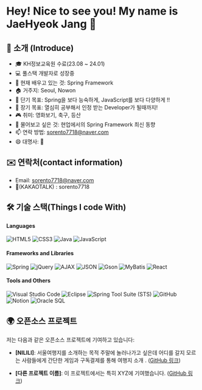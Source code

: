 # Hey! Nice to see you! My name is JaeHyeok Jang 👋
## 🙌 소개 (Introduce)
- 🎓 KH정보교육원 수료(23.08 ~ 24.01)
- 💻 풀스택 개발자로 성장중 
- 🌱 현재 배우고 있는 것: Spring Framework
- 🏠 거주지: Seoul, Nowon
- 🎯 단기 목표: Spring을 보다 능숙하게, JavaScript를 보다 다양하게 !! 
- 🌟 장기 목표: 열심히 공부해서 인정 받는 Developer가 될때까지!
- 🎮 취미: 영화보기, 축구, 등산
- 💬 물어보고 싶은 것: 현업에서의 Spring Framework 최신 동향
- 📫 연락 방법: sorento7718@naver.com
- 😄 대명사: 👨
  


## ✉️ 연락처(contact information)
- Email: sorento7718@naver.com
- 💬(KAKAOTALK) : sorento7718
  
## 🛠 기술 스택(Things I code With)

#### Languages
![HTML5](https://img.shields.io/badge/-HTML5-%23E34F26?style=flat&logo=html5&logoColor=white)
![CSS3](https://img.shields.io/badge/-CSS3-%231572B6?style=flat&logo=css3&logoColor=white)
![Java](https://img.shields.io/badge/-Java-%23ED8B00?style=flat&logo=java&logoColor=white)
![JavaScript](https://img.shields.io/badge/-JavaScript-%23F7DF1E?style=flat&logo=javascript&logoColor=black)

#### Frameworks and Libraries
![Spring](https://img.shields.io/badge/-Spring-%236DB33F?style=flat&logo=spring&logoColor=white)
![jQuery](https://img.shields.io/badge/-jQuery-%230769AD?style=flat&logo=jquery&logoColor=white)
![AJAX](https://img.shields.io/badge/-AJAX-%23404D59?style=flat)
![JSON](https://img.shields.io/badge/-JSON-%23000000?style=flat&logo=json&logoColor=white)
![Gson](https://img.shields.io/badge/-Gson-%23758A93?style=flat)
![MyBatis](https://img.shields.io/badge/-MyBatis-%23E34F26?style=flat)
![React](https://img.shields.io/badge/-React-%2361DAFB?style=flat&logo=react&logoColor=black)

#### Tools and Others
![Visual Studio Code](https://img.shields.io/badge/-VS%20Code-%23007ACC?style=flat&logo=visual-studio-code&logoColor=white)
![Eclipse](https://img.shields.io/badge/-Eclipse-%232C2255?style=flat&logo=eclipse-ide&logoColor=white)
![Spring Tool Suite (STS)](https://img.shields.io/badge/-Spring%20Tool%20Suite-%236DB33F?style=flat&logo=spring&logoColor=white)
![GitHub](https://img.shields.io/badge/-GitHub-%23181717?style=flat&logo=github&logoColor=white)
![Notion](https://img.shields.io/badge/-Notion-%23000000?style=flat&logo=notion&logoColor=white)
![Oracle SQL](https://img.shields.io/badge/-Oracle%20SQL-%23F80000?style=flat&logo=oracle&logoColor=white)


## 🌍 오픈소스 프로젝트
저는 다음과 같은 오픈소스 프로젝트에 기여하고 있습니다:

- **[NILILI]**: 서울여행지를 소개하는 목적
주말에 놀러나가고 싶은데 어디를 갈지 모르는 사람들에게
간단한 게임과 구독결제를 통해 여행지 소개 . ([GitHub 링크](https://github.com/username/project))

- **[다른 프로젝트 이름]**: 이 프로젝트에서는 특히 XYZ에 기여했습니다. ([GitHub 링크](https://github.com/username/other-project))
